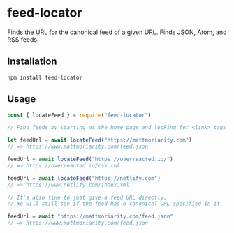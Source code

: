 # feed-locator

Finds the URL for the canonical feed of a given URL. Finds JSON, Atom, and RSS feeds.

## Installation

```
npm install feed-locator
```

## Usage

```javascript
const { locateFeed } = require("feed-locator")

// Find feeds by starting at the home page and looking for <link> tags

let feedUrl = await locateFeed("https://mattmoriarity.com")
// => https://www.mattmoriarity.com/feed.json

feedUrl = await locateFeed("https://overreacted.io/")
// => https://overreacted.io/rss.xml

feedUrl = await locateFeed("https://netlify.com")
// => https://www.netlify.com/index.xml

// It's also fine to just give a feed URL directly.
// We will still see if the feed has a canonical URL specified in it.

feedUrl = await "https://mattmoriarity.com/feed.json"
// => https://www.mattmoriarity.com/feed.json
```
